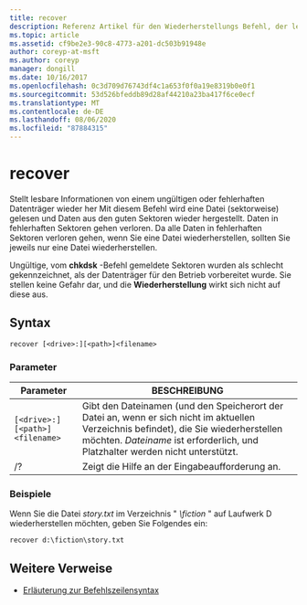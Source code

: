 ```yaml
---
title: recover
description: Referenz Artikel für den Wiederherstellungs Befehl, der lesbare Informationen von einem fehlerhaften oder fehlerhaften Datenträger wiederherstellt.
ms.topic: article
ms.assetid: cf9be2e3-90c8-4773-a201-dc503b91948e
author: coreyp-at-msft
ms.author: coreyp
manager: dongill
ms.date: 10/16/2017
ms.openlocfilehash: 0c3d709d76743df4c1a653f0f0a19e8319b0e0f1
ms.sourcegitcommit: 53d526bfeddb89d28af44210a23ba417f6ce0ecf
ms.translationtype: MT
ms.contentlocale: de-DE
ms.lasthandoff: 08/06/2020
ms.locfileid: "87884315"
---
```

# <a name="recover"></a>recover

Stellt lesbare Informationen von einem ungültigen oder fehlerhaften Datenträger wieder her Mit diesem Befehl wird eine Datei (sektorweise) gelesen und Daten aus den guten Sektoren wieder hergestellt. Daten in fehlerhaften Sektoren gehen verloren. Da alle Daten in fehlerhaften Sektoren verloren gehen, wenn Sie eine Datei wiederherstellen, sollten Sie jeweils nur eine Datei wiederherstellen.

Ungültige, vom **chkdsk** -Befehl gemeldete Sektoren wurden als schlecht gekennzeichnet, als der Datenträger für den Betrieb vorbereitet wurde. Sie stellen keine Gefahr dar, und die **Wiederherstellung** wirkt sich nicht auf diese aus.

## <a name="syntax"></a>Syntax

```
recover [<drive>:][<path>]<filename>
```

### <a name="parameters"></a>Parameter

| Parameter | BESCHREIBUNG |
|--|--|
| `[<drive>:][<path>]<filename>` | Gibt den Dateinamen (und den Speicherort der Datei an, wenn er sich nicht im aktuellen Verzeichnis befindet), die Sie wiederherstellen möchten. *Dateiname* ist erforderlich, und Platzhalter werden nicht unterstützt. |
| /? | Zeigt die Hilfe an der Eingabeaufforderung an. |

### <a name="examples"></a>Beispiele

Wenn Sie die Datei *story.txt* im Verzeichnis " *\fiction* " auf Laufwerk D wiederherstellen möchten, geben Sie Folgendes ein:

```
recover d:\fiction\story.txt
```

## <a name="additional-references"></a>Weitere Verweise

- [Erläuterung zur Befehlszeilensyntax](command-line-syntax-key.md)
